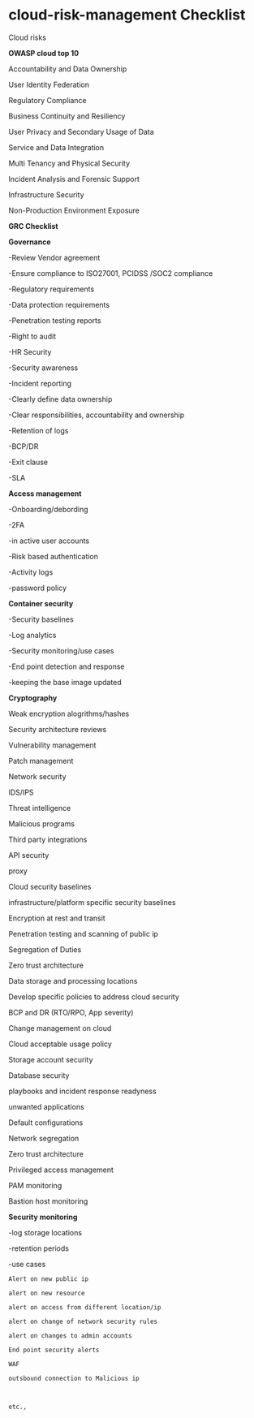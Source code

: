 # cloud-risk-management Checklist


 Cloud risks
 
**OWASP cloud top 10**

 Accountability and Data Ownership
 
 User Identity Federation
 
 Regulatory Compliance
 
 Business Continuity and Resiliency
 
 User Privacy and Secondary Usage of Data
 
 Service and Data Integration
 
 Multi Tenancy and Physical Security
 
 Incident Analysis and Forensic Support
 
 Infrastructure Security
 
 Non-Production Environment Exposure
 

**GRC Checklist**

**Governance**

-Review Vendor agreement

-Ensure compliance to ISO27001, PCIDSS /SOC2 compliance

-Regulatory requirements

-Data protection requirements

-Penetration testing reports

-Right to audit

-HR Security

-Security awareness

-Incident reporting

-Clearly define data ownership

-Clear responsibilities, accountability and ownership 

-Retention of logs

-BCP/DR

-Exit clause

-SLA


**Access management**

-Onboarding/debording

-2FA

-in active user accounts

-Risk based authentication

-Activity logs

-password policy

**Container security**

-Security baselines

-Log analytics

-Security monitoring/use cases

-End point detection and response

-keeping the base image updated


**Cryptography**

Weak encryption alogrithms/hashes

Security architecture reviews

Vulnerability management

Patch management

Network security

IDS/IPS

Threat intelligence

Malicious programs

Third party integrations

API security

proxy

Cloud security baselines

infrastructure/platform specific security baselines

Encryption at rest and transit

Penetration testing and scanning of public ip

Segregation of Duties

Zero trust architecture

Data storage and processing locations

Develop specific policies to address cloud security

BCP and DR (RTO/RPO, App severity)

Change management on cloud

Cloud acceptable usage policy

Storage account security

Database security

playbooks and incident response readyness

unwanted applications

Default configurations

Network segregation

Zero trust architecture 

Privileged access management

PAM monitoring

Bastion host monitoring

**Security monitoring**

-log storage locations

-retention periods

-use cases

	Alert on new public ip
	
	alert on new resource
	
	alert on access from different location/ip
	
	alert on change of network security rules
	
	alert on changes to admin accounts
	
	End point security alerts
	
	WAF
	
	outsbound connection to Malicious ip
	
	
	
	etc.,
	




